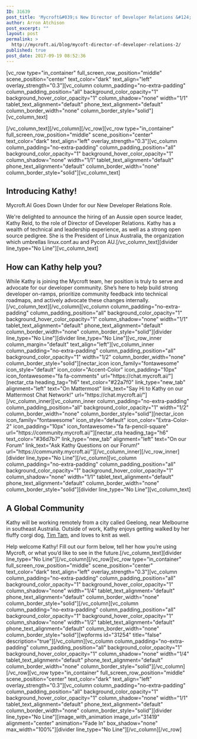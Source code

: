 ```yaml
---
ID: 31639
post_title: 'Mycroft&#039;s New Director of Developer Relations &#124; Kathy Reid'
author: Arron Atchison
post_excerpt: ""
layout: post
permalink: >
  http://mycroft.ai/blog/mycoft-director-of-developer-relations-2/
published: true
post_date: 2017-09-19 08:52:36
---
```

[vc_row type="in_container" full_screen_row_position="middle" scene_position="center" text_color="dark" text_align="left" overlay_strength="0.3"][vc_column column_padding="no-extra-padding" column_padding_position="all" background_color_opacity="1" background_hover_color_opacity="1" column_shadow="none" width="1/1" tablet_text_alignment="default" phone_text_alignment="default" column_border_width="none" column_border_style="solid"][vc_column_text]

[/vc_column_text][/vc_column][/vc_row][vc_row type="in_container" full_screen_row_position="middle" scene_position="center" text_color="dark" text_align="left" overlay_strength="0.3"][vc_column column_padding="no-extra-padding" column_padding_position="all" background_color_opacity="1" background_hover_color_opacity="1" column_shadow="none" width="1/1" tablet_text_alignment="default" phone_text_alignment="default" column_border_width="none" column_border_style="solid"][vc_column_text]
<h2>Introducing Kathy!</h2>
<span style="font-weight: 400;">Mycroft.AI Goes Down Under for our New Developer Relations Role. </span>

<span style="font-weight: 400;">We're delighted to announce the hiring of an Aussie open source leader, Kathy Reid, to the role of Director of Developer Relations. Kathy has a wealth of technical and leadership experience, as well as a strong open source pedigree. She is the President of Linux Australia, the organization which umbrellas linux.conf.au and Pycon AU.</span>[/vc_column_text][divider line_type="No Line"][vc_column_text]
<h2>How can Kathy help you?</h2>
While Kathy is joining the Mycroft team, her position is truly to serve and advocate for our developer community. She’s here to help build strong developer on-ramps, prioritize community feedback into technical roadmaps, and actively advocate these changes internally.[/vc_column_text][/vc_column][vc_column column_padding="no-extra-padding" column_padding_position="all" background_color_opacity="1" background_hover_color_opacity="1" column_shadow="none" width="1/1" tablet_text_alignment="default" phone_text_alignment="default" column_border_width="none" column_border_style="solid"][divider line_type="No Line"][divider line_type="No Line"][vc_row_inner column_margin="default" text_align="left"][vc_column_inner column_padding="no-extra-padding" column_padding_position="all" background_color_opacity="1" width="1/2" column_border_width="none" column_border_style="solid"][nectar_icon icon_family="fontawesome" icon_style="default" icon_color="Accent-Color" icon_padding="10px" icon_fontawesome="fa fa-comments" url="https://chat.mycroft.ai/"][nectar_cta heading_tag="h6" text_color="#22a7f0" link_type="new_tab" alignment="left" text="On Mattermost" link_text="Say Hi to Kathy on our Mattermost Chat Network!" url="https://chat.mycroft.ai/"][/vc_column_inner][vc_column_inner column_padding="no-extra-padding" column_padding_position="all" background_color_opacity="1" width="1/2" column_border_width="none" column_border_style="solid"][nectar_icon icon_family="fontawesome" icon_style="default" icon_color="Extra-Color-2" icon_padding="10px" icon_fontawesome="fa fa-pencil-square" url="https://community.mycroft.ai/"][nectar_cta heading_tag="h6" text_color="#36d7b7" link_type="new_tab" alignment="left" text="On our Forum" link_text="Ask Kathy Questions on our Forum!" url="https://community.mycroft.ai/"][/vc_column_inner][/vc_row_inner][divider line_type="No Line"][/vc_column][vc_column column_padding="no-extra-padding" column_padding_position="all" background_color_opacity="1" background_hover_color_opacity="1" column_shadow="none" width="1/1" tablet_text_alignment="default" phone_text_alignment="default" column_border_width="none" column_border_style="solid"][divider line_type="No Line"][vc_column_text]
<h2>A Global Community</h2>
Kathy will be working remotely from a city called Geelong, near Melbourne in southeast Australia. Outside of work, Kathy enjoys getting walked by her fluffy corgi dog, <a href="https://twitter.com/TimTamCorgi">Tim Tam</a>, and loves to knit as well.

Help welcome Kathy! Fill out our form below, tell her how you’re using Mycroft, or what you’d like to see in the future.[/vc_column_text][divider line_type="No Line"][/vc_column][/vc_row][vc_row type="in_container" full_screen_row_position="middle" scene_position="center" text_color="dark" text_align="left" overlay_strength="0.3"][vc_column column_padding="no-extra-padding" column_padding_position="all" background_color_opacity="1" background_hover_color_opacity="1" column_shadow="none" width="1/4" tablet_text_alignment="default" phone_text_alignment="default" column_border_width="none" column_border_style="solid"][/vc_column][vc_column column_padding="no-extra-padding" column_padding_position="all" background_color_opacity="1" background_hover_color_opacity="1" column_shadow="none" width="1/2" tablet_text_alignment="default" phone_text_alignment="default" column_border_width="none" column_border_style="solid"][wpforms id="31254" title="false" description="true"][/vc_column][vc_column column_padding="no-extra-padding" column_padding_position="all" background_color_opacity="1" background_hover_color_opacity="1" column_shadow="none" width="1/4" tablet_text_alignment="default" phone_text_alignment="default" column_border_width="none" column_border_style="solid"][/vc_column][/vc_row][vc_row type="in_container" full_screen_row_position="middle" scene_position="center" text_color="dark" text_align="left" overlay_strength="0.3"][vc_column column_padding="no-extra-padding" column_padding_position="all" background_color_opacity="1" background_hover_color_opacity="1" column_shadow="none" width="1/1" tablet_text_alignment="default" phone_text_alignment="default" column_border_width="none" column_border_style="solid"][divider line_type="No Line"][image_with_animation image_url="31419" alignment="center" animation="Fade In" box_shadow="none" max_width="100%"][divider line_type="No Line"][/vc_column][/vc_row]